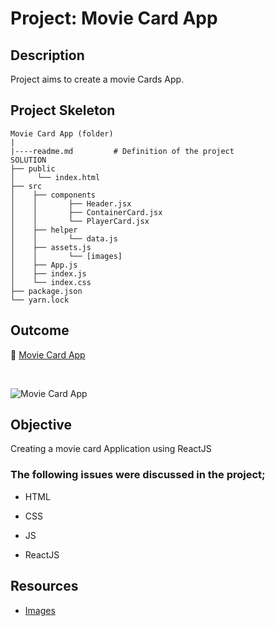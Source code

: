 # Project: Movie Card App

## Description

Project aims to create a movie Cards App.

## Project Skeleton

```
Movie Card App (folder)
|
|----readme.md         # Definition of the project
SOLUTION
├── public
│     └── index.html
├── src
│    ├── components
│    │       ├── Header.jsx
│    │       ├── ContainerCard.jsx
│    │       └── PlayerCard.jsx
│    ├── helper
│    │       └── data.js
│    ├── assets.js
│    │       └── [images]
│    ├── App.js
│    ├── index.js
│    └── index.css
├── package.json
└── yarn.lock
```

## Outcome

🔗 [Movie Card App](https://cw-movie-card.netlify.app)

<br>

![Movie Card App](MovieCardApp.gif)

## Objective

Creating a movie card Application using ReactJS

### The following issues were discussed in the project;

- HTML

- CSS

- JS

- ReactJS

## Resources

- [Images](../assets/)
